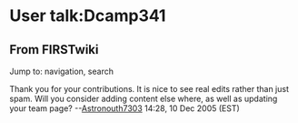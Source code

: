 # User talk:Dcamp341

## From FIRSTwiki

Jump to: navigation, search

Thank you for your contributions. It is nice to see real edits rather than just spam. Will you consider adding content else where, as well as updating your team page? --[Astronouth7303](User:Astronouth7303 "User:Astronouth7303") 14:28, 10 Dec 2005 (EST)
